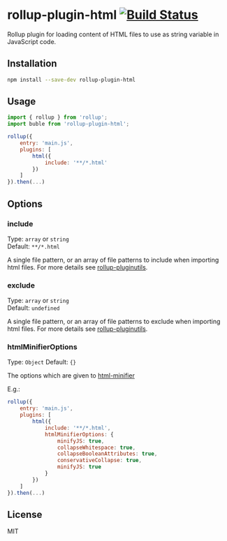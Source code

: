 # rollup-plugin-html [![Build Status](https://travis-ci.org/bdadam/rollup-plugin-html.svg)](https://travis-ci.org/bdadam/rollup-plugin-html)

Rollup plugin for loading content of HTML files to use as string variable in JavaScript code.

## Installation

```bash
npm install --save-dev rollup-plugin-html
```


## Usage

```js
import { rollup } from 'rollup';
import buble from 'rollup-plugin-html';

rollup({
	entry: 'main.js',
	plugins: [
		html({
			include: '**/*.html'
		})
	]
}).then(...)
```

## Options

### include

Type: `array` or `string`  
Default: `**/*.html`

A single file pattern, or an array of file patterns to include when importing html files. For more details see [rollup-pluginutils](https://github.com/rollup/rollup-pluginutils#createfilter).

### exclude

Type: `array` or `string`  
Default: `undefined`

A single file pattern, or an array of file patterns to exclude when importing html files. For more details see [rollup-pluginutils](https://github.com/rollup/rollup-pluginutils#createfilter).

### htmlMinifierOptions

Type: `Object`
Default: `{}`

The options which are given to [html-minifier](https://github.com/kangax/html-minifier#options-quick-reference)

E.g.:
```JavaScript
rollup({
	entry: 'main.js',
	plugins: [
		html({
			include: '**/*.html',
			htmlMinifierOptions: {
				minifyJS: true,
				collapseWhitespace: true,
				collapseBooleanAttributes: true,
				conservativeCollapse: true,
				minifyJS: true
			}
		})
	]
}).then(...)
```

## License

MIT
